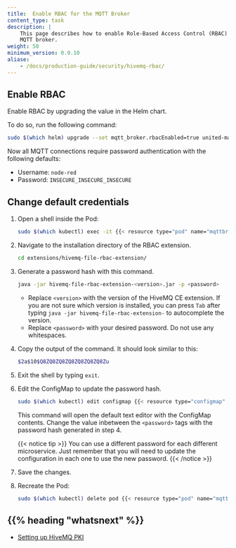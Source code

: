 ```yaml
---
title:  Enable RBAC for the MQTT Broker
content_type: task
description: |
    This page describes how to enable Role-Based Access Control (RBAC) for the
    MQTT broker.
weight: 50
minimum_version: 0.9.10
aliase:
    - /docs/production-guide/security/hivemq-rbac/
---
```


<!-- overview -->

<!-- steps -->

## Enable RBAC

Enable RBAC by upgrading the value in the Helm chart.

To do so, run the following command:

```bash
sudo $(which helm) upgrade --set mqtt_broker.rbacEnabled=true united-manufacturing-hub united-manufacturing-hub/united-manufacturing-hub -n united-manufacturing-hub --reuse-values --version $(sudo $(which helm) get metadata united-manufacturing-hub -n united-manufacturing-hub --kubeconfig /etc/rancher/k3s/k3s.yaml -o json | jq '.version') --kubeconfig /etc/rancher/k3s/k3s.yaml
```

Now all MQTT connections require password authentication with the following defaults:

- Username: `node-red`
- Password: `INSECURE_INSECURE_INSECURE`

## Change default credentials

1. Open a shell inside the Pod:

   <!-- tested in e2e #1343 -->
   ```bash
   sudo $(which kubectl) exec -it {{< resource type="pod" name="mqttbroker" >}} -n united-manufacturing-hub --kubeconfig /etc/rancher/k3s/k3s.yaml -- /bin/sh
   ```

2. Navigate to the installation directory of the RBAC extension.

   ```bash
   cd extensions/hivemq-file-rbac-extension/
   ```

3. Generate a password hash with this command.

   ```bash
   java -jar hivemq-file-rbac-extension-<version>.jar -p <password>
   ```

   - Replace `<version>` with the version of the HiveMQ CE extension. If you are
     not sure which version is installed, you can press `Tab` after typing
     `java -jar hivemq-file-rbac-extension-` to autocomplete the version.
   - Replace `<password>` with your desired password. Do not use any whitespaces.
4. Copy the output of the command. It should look similar to this:

   ```bash
   $2a$10$Q8ZQ8ZQ8ZQ8ZQ8ZQ8ZQ8Zu
   ```

5. Exit the shell by typing `exit`.
6. Edit the ConfigMap to update the password hash.

    ```bash
    sudo $(which kubectl) edit configmap {{< resource type="configmap" name="mqttbroker-credentials" >}} -n united-manufacturing-hub --kubeconfig /etc/rancher/k3s/k3s.yaml
    ```

    This command will open the default text editor with the ConfigMap contents.
    Change the value inbetween the `<password>` tags with the password hash
    generated in step 4.

    {{< notice tip >}}
    You can use a different password for each different microservice. Just
    remember that you will need to update the configuration in each one
    to use the new password.
    {{< /notice >}}

7. Save the changes.
8. Recreate the Pod:

   <!-- tested in e2e #1343 -->
    ```bash
    sudo $(which kubectl) delete pod {{< resource type="pod" name="mqttbroker" >}} -n united-manufacturing-hub --kubeconfig /etc/rancher/k3s/k3s.yaml
    ```

<!-- Optional section; add links to information related to this topic. -->
## {{% heading "whatsnext" %}}

- [Setting up HiveMQ PKI](/docs/production-guide/security/setup-pki-mqtt-broker/)
